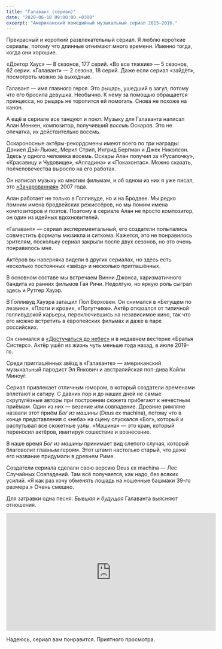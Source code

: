 ```yaml
---
title: "Галавант (сериал)"
date: "2020-06-10 09:00:00 +0300"
excerpt: "Американский комедийный музыкальный сериал 2015–2016."
---
```


Прекрасный и короткий развлекательный сериал. Я люблю короткие сериалы, потому что длинные отнимают много времени. Именно тогда, когда они хорошие.

«Доктор Хаус» — 8 сезонов, 177 серий. «Во все тяжкие» — 5 сезонов, 62 серии.
«Галавант» — 2 сезона, 18 серий. Даже если сериал «зайдёт», посмотреть можно за выходные.

Галавант — имя главного героя. Это рыцарь, ушедший в загул, потому что его бросила девушка. Необычно. К нему за помощью обращается принцесса, но рыцарь не торопится ей помогать. 
Снова не похоже на канон.

А ещё в сериале все танцуют и поют. Музыку для Галаванта написал Алан Менкен, композитор, получивший *восемь* Оскаров. Это не опечатка, их действительно восемь.

Оскароносные актёры-рекордсмены имеют всего по *три* награды: Дэниел Дэй-Льюис, Мерил Стрип, Ингрид Бергман и Джек Николсон. Здесь у одного человека восемь. Оскары Алан получил за «Русалочку», «Красавицу и Чудовище», «Алладина» и «Покахонтас». Можно сказать, полчеловечества выросло на его работах.

Он написал музыку ко многим фильмам, и об одном из них я уже писал, это [«Зачарованная»](/2020/04/03/enchanted/) 2007 года.

Алан работает не только в Голливуде, но и на Бродвее. Мы редко помним имена бродвейских режиссёров, но мы помим имена композиторов и поэтов. Поэтому в сериале Алан не просто композитор, он один из идейных вдохновителей.

«Галавант» — сериал экспериментальный, его создатели попытались совместить форматы мюзикла и ситкома. Кажется, это не понравилось зрителям, поскольку сериал закрыли после двух сезонов, но это очень понравилось мне.

Актёров вы наверняка видели в других сериалах, но здесь есть несколько постоянных «звёзд» и несколько приглашённых.

В основном составе мы встречаем Винни Джонса, харизматичного бандита из ранних фильмов Гая Ричи. Недолгую, но яркую роль сыграл здесь и Рутгер Хауэр.

В Голливуд Хауэра затащил Пол Верховен. Он снимался в «Бегущем по лезвию», «Плоти и крови», «Попутчике». Актёр отказался от типичной голливудской карьеры, переключившись на независимое кино, так что его можно встретить в европейских фильмах и даже в паре российских.

Он снимался в [«Достучаться до небес»](/2018/12/19/kohd-and-truffaldino/) и в недавнем вестерне «Братья Систерс». Актёр ушёл из жизнь чуть меньше года назад, в июле 2019-го.

Среди приглашённых звёзд в «Галаванте» — американский музыкальный пародист Эл Янкович и австралийская поп-дива Кайли Миноуг.

Сериал привлекает отличным юмором, в который создатели временами вплетают и сатиру. С давних пор и до наших дней не самые скрупулёзные авторы при построении сюжета прибегают к нечестным приёмам. Один из них — везение или совпадение. Древние римляне назвали этот приём *Бог из машины* (Deus ex machina), потому что в конце представления с «неба» на сцену спускался «Бог», который и распутывал все сюжетные узлы. «Машина» — это кран, который переносил актёров, имитируя сошествие и вознесение.

В наше время *Бог из машины* принимает вид слепого случая, который благоволит главным героям. Этот штамп настолько старый, что даже его название придумали в древнем Риме.

Создатели сериала сделали свою версию Deus ex machina — Лес Случайных Совпадений. Там всё получается, как надо, без всяких усилий. «Я как раз хочу обменять лошадь на ношенные башмаки 39-го размера.» Очень смешно.

Для затравки одна песня. *Бывшая* и *будущая* Галаванта выясняют отношения.

<div class="video-wrapper">
    <iframe width="560" height="315" src="https://www.youtube.com/embed/w-c6IFBByeI" frameborder="0" allow="accelerometer; autoplay; encrypted-media; gyroscope; picture-in-picture" allowfullscreen></iframe>
</div>

Надеюсь, сериал вам понравится. Приятного просмотра.
